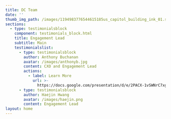```yaml
---
title: DC Team
date: ''
thumb_img_path: /images/1194983776544615185us_capitol_building_ink_01.svg.med.png
sections:
  - type: testimonialsblock
    component: testimonials_block.html
    title: Engagement Lead
    subtitle: Main
    testimonialslist:
      - type: testimonialsblock
        author: Anthony Buchanan
        avatar: /images/anthonyb.jpg
        content: CXO and Engagement Lead
        actions:
          - label: Learn More
            url: >-
              https://docs.google.com/presentation/d/e/2PACX-1vSWNrC7xg-ujsFaqu1ZVZ6xC3x0ixMK0UMc6_xY5hgLrVPFed3JO4GDkHbYCv6uEzpqXI7fSFWnSxEw/embed?start=false&loop=false&delayms=60000&slide=id.g16e0bbe55d_1_0
      - type: testimonialsblock
        author: Haejin Hwang
        avatar: /images/haejin.png
        content: Engagement Lead
layout: home
---
```


